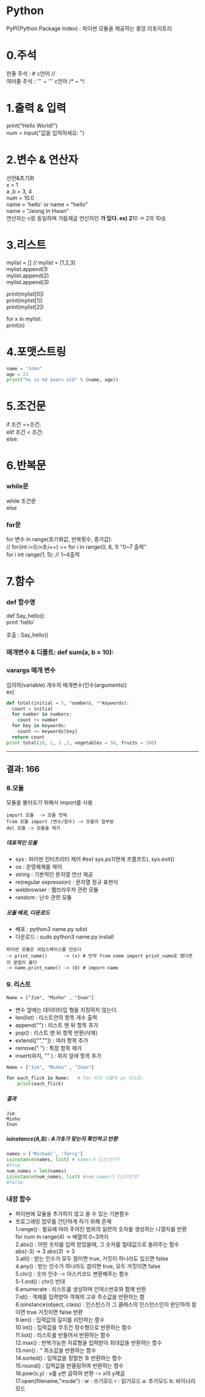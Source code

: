 Python
=============

PyPI(Python Package Index) : 파이썬 모듈을 제공하는 중앙 리포지토리

# 0.주석
한줄 주석 : #   c언어 //    
여러줄 주석 : '''   ~   '''   c언어 /*   ~     */    

# 1.출력 & 입력    
print("Hello World!")   
num = input("값을 입력하세요: ")

# 2.변수 & 연산자
선언&초기화    
x = 1   
a ,b = 3, 4   
num = 10.0    
name = 'hello' or name = "hello"    
name = "Jeong In Hwan"    
연산자는 c랑 동일하며 거듭제곱 연산자인 **가 있다.  ex) 2**10 -> 2의 10승

# 3.리스트
mylist = []   // mylist = [1,2,3]   
mylist.append(1)    
mylist.append(2)    
mylist.append(3)    

print(mylist[0])    
print(mylist[1])    
print(mylist[2])    

for x in mylist:    
    print(x)
    
# 4.포맷스트링
```python
name = "John"   
age = 23    
print("%s is %d years old" % (name, age))   
```
# 5.조건문
if 조건 ==조건:   
elif 조건 < 조건:   
else:   

# 6.반복문   
### while문
while 조건문   
else    

### for문
for 변수 in range(초기화값, 반복횟수, 증가값):     
// for(int i=0;i<8;i++)  == for i in range(0, 8, 1)   "0~7 출력"    
for i int range(1, 5):     //   1~4출력     

# 7.함수
### def 함수명   

def Say_hello():    
    print 'hello'   

호출 : Say_hello()    

### 매개변수 & 디폴트: def sum(a, b = 10):   

### varargs 매개 변수
임의의(variable) 개수의 매개변수(인수(arguments))   
ex) 
```python
def total(initial = 5, *numbers, **keywords):   
  count = initial   
  for number in numbers:    
    count += number   
  for key in keywords:
    count += keywords[key]
  return count
print total(10, 1, 2 ,3, vegetables = 50, fruits = 100)
```
-------------
결과: 166
-------------

### 8.모듈

모듈을 불러오기 위해서 import를 사용
```
import 모듈  -> 모듈 전체
from 모듈 import (변수/함수) -> 모듈의 일부분
del 모듈 -> 모듈을 제거
```
##### 대표적인 모듈
- sys : 파이썬 인터프리터 제어 #ex) sys.ps1(현재 프롬프트), sys.exit()
- os : 운영체제를 제어
- string : 기본적인 문자열 연산 제공
- re(regular expression) : 문자열 정규 표현식
- webbrowser : 웹브라우저 관련 모듈
- random : 난수 관련 모듈

##### 모듈 배포, 다운로드
- 배포 : python3 name.py sdist
- 다운로드 : sudo python3 name.py install

```
파이썬 모듈은 네임스페이스를 만든다
-> print_name()      -> (x) # 만약 from name import print_name로 했다면 이 문법이 옳다
-> name.print_name() -> (O) # imporn name
```

### 9. 리스트
```
Name = ["Jim", "Minho" , "Inan"]
```
- 변수 앞에는 데이터타입 형을 지정하지 않는다.
- len(list) : 리스트안의 항목 개수 출력 
- append("") : 리스트 맨 뒤 항목 추가
- pop() : 리스트 맨 뒤 항목 반환(삭제)
- extend(["",""]) : 여러 항목 추가
- remove(" ") : 특정 항목 제거
- insert(위치, "" ) : 위치 앞에 항목 추가

```python
Name = ["Jim", "Minho" , "Inan"]

for each_flick in Name:   # for 타깃 식별자 in 리스트: 
    print(each_flick)
```

##### 결과

```
Jim
Minho
Inan
```

##### isinstance(A,B) : A가 B가 맞는지 확인하고 반환
```python
names = ['Michael', 'Terry']
isinstance(names, list) # names가 list인가?
#True
num_names = len(names)
isinstance(num_names, list) #num_names가 list인가?
#False
```

### 내장 함수
- 파이썬에 모듈을 추가하지 않고 쓸 수 있는 기본함수
- 프로그래밍 업무를 간단하게 하기 위해 존재       
1.range() : 필요에 따라 주어진 범위의 일련의 숫자를 생성하는 나열자를 반환     
for num in range(4) -> 배열의 0~3까지       
2.abs() : 어떤 숫자를 입력 받았을때, 그 숫자를 절대값으로 돌려주는 함수       
abs(-3) -> 3  abs(3)  -> 3      
3.all() : 받는 인수가 모두 참이면 true, 거짓이 하나라도 있으면 false        
4.any() : 받는 인수가 하나라도 참이면 true, 모두 거짓이면 false       
5.chr() : 숫자 인수 -> 아스키코드 변환해주는 함수       
5-1.ord() : chr() 반대        
6.enumerate : 리스트를 생성하며 인덱스번호와 함께 반환        
7.id() : 객체를 입력받아 객체의 고유 주소값을 반환하는 함        
8.isinstance(object, class) : 인스턴스가 그 클래스의 인스턴스인지 판단하여 참이면 true 거짓이면 false 반환       
9.len() : 입력값의 길이를 리턴하는 함수      
10 int() : 입력값을 무조건 정수형으로 반환하는 함수       
11.list() : 리스트를 반들어서 반환하는 함수       
12.max() : 반복가능한 자료형을 입력받아 최대값을 반환하는 함수     
13.min() : " 최소값을 반환하는 함수       
14.sorted() : 입력값을 정렬한 후 반환하는 함수        
15.round() : 입력값을 반올림하여 반환하는 함수     
16.pow(x,y) : x를 y번 곱하여 반환 -> x의 y제곱        
17.open(filename,"mode") : w : 쓰기모드 r : 읽기모드 a: 추가모드 b: 바이너리 모드




